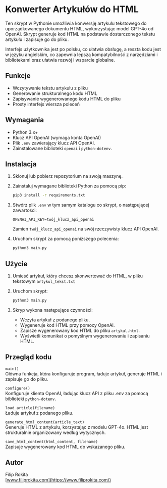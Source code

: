 # Konwerter Artykułów do HTML

Ten skrypt w Pythonie umożliwia konwersję artykułu tekstowego do uporządkowanego dokumentu HTML, wykorzystując model GPT-4o od OpenAI. Skrypt generuje kod HTML na podstawie dostarczonego tekstu artykułu i zapisuje go do pliku.

Interfejs użytkownika jest po polsku, co ułatwia obsługę, a reszta kodu jest w języku angielskim, co zapewnia lepszą kompatybilność z narzędziami i bibliotekami oraz ułatwia rozwój i wsparcie globalne.

## Funkcje

- Wczytywanie tekstu artykułu z pliku
- Generowanie strukturalnego kodu HTML
- Zapisywanie wygenerowanego kodu HTML do pliku
- Prosty interfejs wiersza poleceń

## Wymagania

- Python 3.x+
- Klucz API OpenAI (wymaga konta OpenAI)
- Plik `.env` zawierający klucz API OpenAI.
- Zainstalowane biblioteki `openai` i `python-dotenv`.

## Instalacja

1. Sklonuj lub pobierz repozytorium na swoją maszynę.

2. Zainstaluj wymagane biblioteki Python za pomocą pip:

   ```bash
   pip3 install -r requirements.txt
   ```

3. Stwórz plik `.env` w tym samym katalogu co skrypt, o następującej zawartości:

   ```
   OPENAI_API_KEY=twój_klucz_api_openai
   ```

   Zamień `twój_klucz_api_openai` na swój rzeczywisty klucz API OpenAI.

4. Uruchom skrypt za pomocą poniższego polecenia:

   ```bash
   python3 main.py
   ```

## Użycie

1. Umieść artykuł, który chcesz skonwertować do HTML, w pliku tekstowym `artykul_tekst.txt`
2. Uruchom skrypt:

   ```bash
   python3 main.py
   ```

3. Skryp wykona następujące czynności:
   - Wczyta artykuł z podanego pliku.
   - Wygeneruje kod HTML przy pomocy OpenAI.
   - Zapisze wygenerowany kod HTML do pliku `artykul.html`.
   - Wyświetli komunikat o pomyślnym wygenerowaniu i zapisaniu HTML.

## Przegląd kodu

`main()`  
Główna funkcja, która konfiguruje program, ładuje artykuł, generuje HTML i zapisuje go do pliku.

`configure()`  
Konfiguruje klienta OpenAI, ładując klucz API z pliku .env za pomocą biblioteki `python-dotenv`.

`load_article(filename)`  
Ładuje artykuł z podanego pliku.

`generate_html_content(article_text)`  
Generuje HTML z artykułu, korzystając z modelu GPT-4o. HTML jest strukturalnie organizowany według wytycznych.

`save_html_content(html_content, filename)`  
Zapisuje wygenerowany kod HTML do wskazanego pliku.

## Autor
Filip Rokita  
[www.filiprokita.com](https://www.filiprokita.com/)